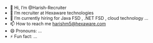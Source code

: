 - 👋 Hi, I’m @Harish-Recruiter
- 👀 I’m recruiter at Hexaware technologies
- 🌱 I’m currently hiring for Java FSD , .NET FSD , cloud technology ...
- 📫 How to reach me harishm5@hexaware.com
- 😄 Pronouns: ...
- ⚡ Fun fact: ...

<!---
Harish-Recruiter/Harish-Recruiter is a ✨ special ✨ repository because its `README.md` (this file) appears on your GitHub profile.
You can click the Preview link to take a look at your changes.
--->
